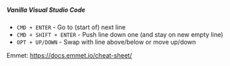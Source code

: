 ##### Vanilla Visual Studio Code
- `CMD + ENTER` - Go to (start of) next line
- `CMD + SHIFT + ENTER` -  Push line down one (and stay on new empty line)
- `OPT + UP/DOWN` - Swap with line above/below or move up/down

Emmet:
https://docs.emmet.io/cheat-sheet/